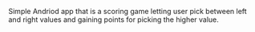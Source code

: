 Simple Andriod app that is a scoring game letting user pick between left and right values and gaining points for picking the higher value. 
